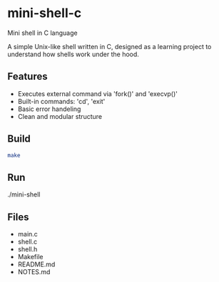 # mini-shell-c
Mini shell in C language

A simple Unix-like shell written in C, designed as a learning project to understand how shells work under the hood.

## Features
- Executes external command via 'fork()' and 'execvp()'
- Built-in commands: 'cd', 'exit'
- Basic error handeling
- Clean and modular structure

## Build

```bash
make
```

## Run

./mini-shell

## Files

- main.c
- shell.c
- shell.h
- Makefile
- README.md
- NOTES.md
